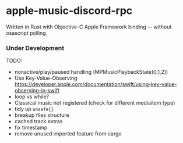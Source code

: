 # apple-music-discord-rpc
Written in Rust with Objective-C Apple Framework binding -- without osascript polling.


### Under Development

TODO:
 - nonactive/play/paused handling (MPMusicPlaybackState(0,1,2))
 - Use Key-Value-Observing https://developer.apple.com/documentation/swift/using-key-value-observing-in-swift
 - loop vs while?
 - Classical music not registered (check for different mediaitem type)
 - tidy up `unsafe{}`
 - breakup files structure
 - cached track extras
 - fix timestamp
 - remove unused imported feature from cargo
